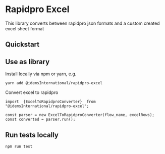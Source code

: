 # Rapidpro Excel
This library converts between rapidpro json formats and a custom created excel sheet format

## Quickstart

## Use as library
Install locally via npm or yarn, e.g.
```
yarn add @idemsInternational/rapidpro-excel
```

Convert excel to rapidpro
```
import  {ExcelToRapidproConverter}  from "@idemsInternational/rapidpro-excel";

const parser = new ExcelToRapidproConverter(flow_name, excelRows);
const converted = parser.run();
```

## Run tests locally
```
npm run test
```